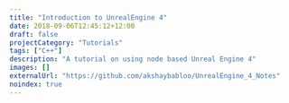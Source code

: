 ```yaml
---
title: "Introduction to UnrealEngine 4"
date: 2018-09-06T12:45:12+12:00
draft: false
projectCategory: "Tutorials"
tags: ["C++"]
description: "A tutorial on using node based Unreal Engine 4"
images: []
externalUrl: "https://github.com/akshaybabloo/UnrealEngine_4_Notes"
noindex: true
---
```

